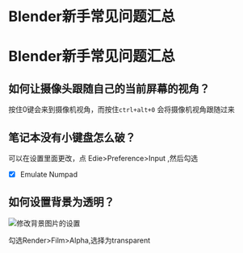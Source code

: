 # Blender新手常见问题汇总



# Blender新手常见问题汇总



## 如何让摄像头跟随自己的当前屏幕的视角？

按住0键会来到摄像机视角，而按住`ctrl+alt+0`  会将摄像机视角跟随过来



## 笔记本没有小键盘怎么破？



可以在设置里面更改，点 Edie>Preference>Input ,然后勾选



- [X] Emulate Numpad





## 如何设置背景为透明？



![修改背景图片的设置](_v_images/20200107091705072_12598.png)

勾选Render>Film>Alpha,选择为transparent
